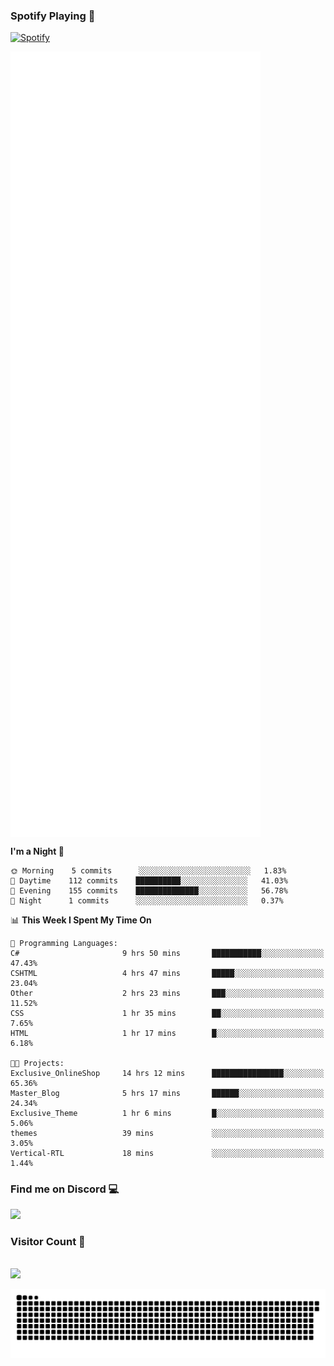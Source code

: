 ### Spotify Playing 🎵
[![Spotify](https://spotify-livestats-callme-milad.vercel.app/api/spotify)](https://open.spotify.com/user/314mrt6dxn5cqoxklh3thbwlr6by)

<img align="center" src="/github-metrics.svg" alt="Metrics" width="400">

<!--START_SECTION:waka-->
**I'm a Night 🦉** 

```text
🌞 Morning    5 commits      ░░░░░░░░░░░░░░░░░░░░░░░░░   1.83% 
🌆 Daytime    112 commits    ██████████░░░░░░░░░░░░░░░   41.03% 
🌃 Evening    155 commits    ██████████████░░░░░░░░░░░   56.78% 
🌙 Night      1 commits      ░░░░░░░░░░░░░░░░░░░░░░░░░   0.37%

```


📊 **This Week I Spent My Time On** 

```text
💬 Programming Languages: 
C#                       9 hrs 50 mins       ███████████░░░░░░░░░░░░░░   47.43% 
CSHTML                   4 hrs 47 mins       █████░░░░░░░░░░░░░░░░░░░░   23.04% 
Other                    2 hrs 23 mins       ███░░░░░░░░░░░░░░░░░░░░░░   11.52% 
CSS                      1 hr 35 mins        ██░░░░░░░░░░░░░░░░░░░░░░░   7.65% 
HTML                     1 hr 17 mins        █░░░░░░░░░░░░░░░░░░░░░░░░   6.18%

🐱‍💻 Projects: 
Exclusive_OnlineShop     14 hrs 12 mins      ████████████████░░░░░░░░░   65.36% 
Master_Blog              5 hrs 17 mins       ██████░░░░░░░░░░░░░░░░░░░   24.34% 
Exclusive_Theme          1 hr 6 mins         █░░░░░░░░░░░░░░░░░░░░░░░░   5.06% 
themes                   39 mins             ░░░░░░░░░░░░░░░░░░░░░░░░░   3.05% 
Vertical-RTL             18 mins             ░░░░░░░░░░░░░░░░░░░░░░░░░   1.44%

```


<!--END_SECTION:waka-->

### Find me on Discord 💻
<a href="https://discord.gg/t35EjYprS6" rel="nofollow"> 
  <img src="https://discord.c99.nl/widget/theme-3/977957889358573609.png" data-canonical-src="https://discord.c99.nl/widget/theme-3/977957889358573609.png" style="max-width: 100%;"></a>

### Visitor Count 🔢
<p align="left"> 
  <br>
  <img src="https://profile-counter.glitch.me/callme-devil/count.svg" />
</p>

<img src="https://github.com/callme-devil/callme-devil/blob/output/github-contribution-grid-snake.svg" alt="snake" style="max-width: 100%;">
